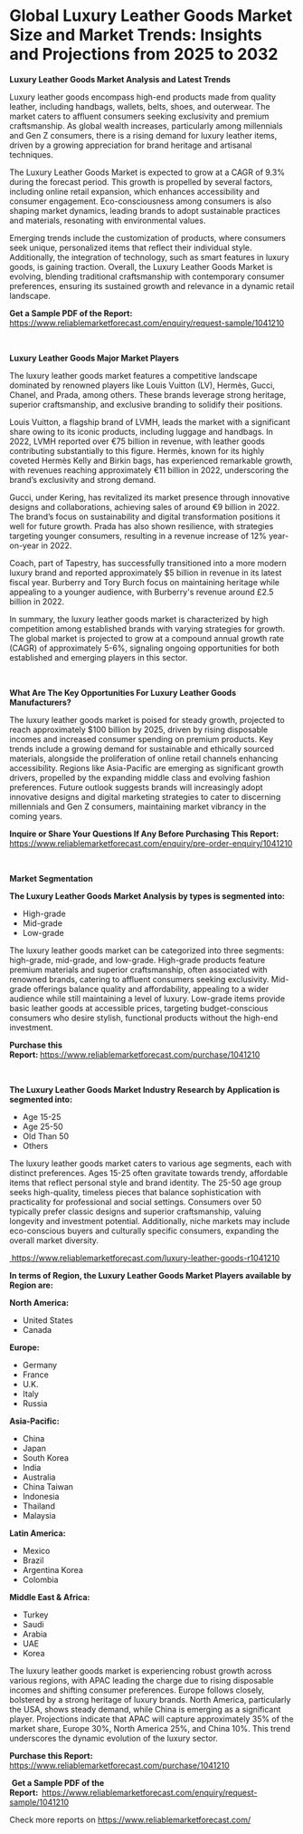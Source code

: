 <p><h1>Global Luxury Leather Goods Market Size and Market Trends: Insights and Projections from 2025 to 2032</h1></p><p><strong>Luxury Leather Goods Market Analysis and Latest Trends</strong></p>
<p><p>Luxury leather goods encompass high-end products made from quality leather, including handbags, wallets, belts, shoes, and outerwear. The market caters to affluent consumers seeking exclusivity and premium craftsmanship. As global wealth increases, particularly among millennials and Gen Z consumers, there is a rising demand for luxury leather items, driven by a growing appreciation for brand heritage and artisanal techniques.</p><p>The Luxury Leather Goods Market is expected to grow at a CAGR of 9.3% during the forecast period. This growth is propelled by several factors, including online retail expansion, which enhances accessibility and consumer engagement. Eco-consciousness among consumers is also shaping market dynamics, leading brands to adopt sustainable practices and materials, resonating with environmental values.</p><p>Emerging trends include the customization of products, where consumers seek unique, personalized items that reflect their individual style. Additionally, the integration of technology, such as smart features in luxury goods, is gaining traction. Overall, the Luxury Leather Goods Market is evolving, blending traditional craftsmanship with contemporary consumer preferences, ensuring its sustained growth and relevance in a dynamic retail landscape.</p></p>
<p><strong>Get a Sample PDF of the Report:&nbsp;</strong> <a href="https://www.reliablemarketforecast.com/enquiry/request-sample/1041210?utm_campaign=1766&utm_medium=2&utm_source=Github&utm_content=ia&utm_term=07022025&utm_id=luxury-leather-goods">https://www.reliablemarketforecast.com/enquiry/request-sample/1041210</a></p>
<p>&nbsp;</p>
<p><strong>Luxury Leather Goods Major Market Players</strong></p>
<p><p>The luxury leather goods market features a competitive landscape dominated by renowned players like Louis Vuitton (LV), Hermès, Gucci, Chanel, and Prada, among others. These brands leverage strong heritage, superior craftsmanship, and exclusive branding to solidify their positions. </p><p>Louis Vuitton, a flagship brand of LVMH, leads the market with a significant share owing to its iconic products, including luggage and handbags. In 2022, LVMH reported over €75 billion in revenue, with leather goods contributing substantially to this figure. Hermès, known for its highly coveted Hermès Kelly and Birkin bags, has experienced remarkable growth, with revenues reaching approximately €11 billion in 2022, underscoring the brand’s exclusivity and strong demand.</p><p>Gucci, under Kering, has revitalized its market presence through innovative designs and collaborations, achieving sales of around €9 billion in 2022. The brand’s focus on sustainability and digital transformation positions it well for future growth. Prada has also shown resilience, with strategies targeting younger consumers, resulting in a revenue increase of 12% year-on-year in 2022.</p><p>Coach, part of Tapestry, has successfully transitioned into a more modern luxury brand and reported approximately $5 billion in revenue in its latest fiscal year. Burberry and Tory Burch focus on maintaining heritage while appealing to a younger audience, with Burberry's revenue around £2.5 billion in 2022.</p><p>In summary, the luxury leather goods market is characterized by high competition among established brands with varying strategies for growth. The global market is projected to grow at a compound annual growth rate (CAGR) of approximately 5-6%, signaling ongoing opportunities for both established and emerging players in this sector.</p></p>
<p>&nbsp;</p>
<p><strong>What Are The Key Opportunities For Luxury Leather Goods Manufacturers?</strong></p>
<p><p>The luxury leather goods market is poised for steady growth, projected to reach approximately $100 billion by 2025, driven by rising disposable incomes and increased consumer spending on premium products. Key trends include a growing demand for sustainable and ethically sourced materials, alongside the proliferation of online retail channels enhancing accessibility. Regions like Asia-Pacific are emerging as significant growth drivers, propelled by the expanding middle class and evolving fashion preferences. Future outlook suggests brands will increasingly adopt innovative designs and digital marketing strategies to cater to discerning millennials and Gen Z consumers, maintaining market vibrancy in the coming years.</p></p>
<p><strong>Inquire or Share Your Questions If Any Before Purchasing This Report:</strong> <a href="https://www.reliablemarketforecast.com/enquiry/pre-order-enquiry/1041210?utm_campaign=1766&utm_medium=2&utm_source=Github&utm_content=ia&utm_term=07022025&utm_id=luxury-leather-goods">https://www.reliablemarketforecast.com/enquiry/pre-order-enquiry/1041210</a></p>
<p>&nbsp;</p>
<p><strong>Market Segmentation</strong></p>
<p><strong>The Luxury Leather Goods Market Analysis by types is segmented into:</strong></p>
<p><ul><li>High-grade</li><li>Mid-grade</li><li>Low-grade</li></ul></p>
<p><p>The luxury leather goods market can be categorized into three segments: high-grade, mid-grade, and low-grade. High-grade products feature premium materials and superior craftsmanship, often associated with renowned brands, catering to affluent consumers seeking exclusivity. Mid-grade offerings balance quality and affordability, appealing to a wider audience while still maintaining a level of luxury. Low-grade items provide basic leather goods at accessible prices, targeting budget-conscious consumers who desire stylish, functional products without the high-end investment.</p></p>
<p><strong>Purchase this Report:&nbsp;</strong><a href="https://www.reliablemarketforecast.com/purchase/1041210?utm_campaign=1766&utm_medium=2&utm_source=Github&utm_content=ia&utm_term=07022025&utm_id=luxury-leather-goods">https://www.reliablemarketforecast.com/purchase/1041210</a></p>
<p>&nbsp;</p>
<p><strong>The Luxury Leather Goods Market Industry Research by Application is segmented into:</strong></p>
<p><ul><li>Age 15-25</li><li>Age 25-50</li><li>Old Than 50</li><li>Others</li></ul></p>
<p><p>The luxury leather goods market caters to various age segments, each with distinct preferences. Ages 15-25 often gravitate towards trendy, affordable items that reflect personal style and brand identity. The 25-50 age group seeks high-quality, timeless pieces that balance sophistication with practicality for professional and social settings. Consumers over 50 typically prefer classic designs and superior craftsmanship, valuing longevity and investment potential. Additionally, niche markets may include eco-conscious buyers and culturally specific consumers, expanding the overall market diversity.</p></p>
<p><a href="https://www.reliablemarketforecast.com/luxury-leather-goods-r1041210?utm_campaign=1766&utm_medium=2&utm_source=Github&utm_content=ia&utm_term=07022025&utm_id=luxury-leather-goods">&nbsp;https://www.reliablemarketforecast.com/luxury-leather-goods-r1041210</a></p>
<p><strong>In terms of Region, the Luxury Leather Goods Market Players available by Region are:</strong></p>
<p>
    <p> <strong> North America: </strong>
        <ul>
            <li>United States</li>
            <li>Canada</li>
        </ul>
        </p> 
    <p> <strong> Europe: </strong>
        <ul>
            <li>Germany</li>
            <li>France</li>
            <li>U.K.</li>
            <li>Italy</li>
            <li>Russia</li>
        </ul>
        </p> 
    <p> <strong> Asia-Pacific: </strong>
        <ul>
            <li>China</li>
            <li>Japan</li>
            <li>South Korea</li>
            <li>India</li>
            <li>Australia</li>
            <li>China Taiwan</li>
            <li>Indonesia</li>
            <li>Thailand</li>
            <li>Malaysia</li>
        </ul>
        </p> 
    <p> <strong> Latin America: </strong>
        <ul>
            <li>Mexico</li>
            <li>Brazil</li>
            <li>Argentina Korea</li>
            <li>Colombia</li>
        </ul>
        </p> 
    <p> <strong> Middle East & Africa: </strong>
        <ul>
            <li>Turkey</li>
            <li>Saudi</li>
            <li>Arabia</li>
            <li>UAE</li>
            <li>Korea</li>
        </ul>
    </p>
    </p>
<p><p>The luxury leather goods market is experiencing robust growth across various regions, with APAC leading the charge due to rising disposable incomes and shifting consumer preferences. Europe follows closely, bolstered by a strong heritage of luxury brands. North America, particularly the USA, shows steady demand, while China is emerging as a significant player. Projections indicate that APAC will capture approximately 35% of the market share, Europe 30%, North America 25%, and China 10%. This trend underscores the dynamic evolution of the luxury sector.</p></p>
<p><strong>Purchase this Report: </strong><a href="https://www.reliablemarketforecast.com/purchase/1041210?utm_campaign=1766&utm_medium=2&utm_source=Github&utm_content=ia&utm_term=07022025&utm_id=luxury-leather-goods">https://www.reliablemarketforecast.com/purchase/1041210</a></p>
<p>&nbsp;<strong>Get a Sample PDF of the Report:&nbsp;&nbsp;</strong><a href="https://www.reliablemarketforecast.com/enquiry/request-sample/1041210?utm_campaign=1766&utm_medium=2&utm_source=Github&utm_content=ia&utm_term=07022025&utm_id=luxury-leather-goods">https://www.reliablemarketforecast.com/enquiry/request-sample/1041210</a></p>
<p><strong></strong></p>
<p>Check more reports on <a href="https://www.reliablemarketforecast.com/?utm_campaign=1766&utm_medium=2&utm_source=Github&utm_content=ia&utm_term=07022025&utm_id=luxury-leather-goods">https://www.reliablemarketforecast.com/</a></p>